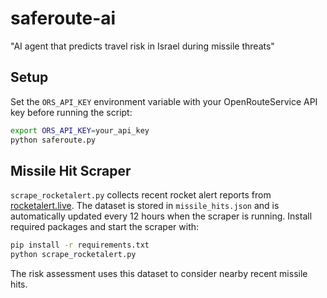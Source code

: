# saferoute-ai
"AI agent that predicts travel risk in Israel during missile threats"

## Setup

Set the `ORS_API_KEY` environment variable with your OpenRouteService API key before running the script:

```bash
export ORS_API_KEY=your_api_key
python saferoute.py
```

## Missile Hit Scraper

`scrape_rocketalert.py` collects recent rocket alert reports from
[rocketalert.live](https://rocketalert.live/). The dataset is stored in
`missile_hits.json` and is automatically updated every 12 hours when the
scraper is running. Install required packages and start the scraper with:

```bash
pip install -r requirements.txt
python scrape_rocketalert.py
```

The risk assessment uses this dataset to consider nearby recent missile hits.
